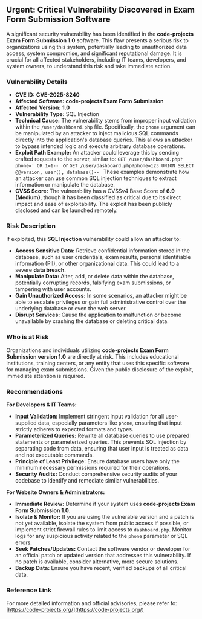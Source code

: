 ## Urgent: Critical Vulnerability Discovered in Exam Form Submission Software

A significant security vulnerability has been identified in the **code-projects Exam Form Submission 1.0** software. This flaw presents a serious risk to organizations using this system, potentially leading to unauthorized data access, system compromise, and significant reputational damage. It is crucial for all affected stakeholders, including IT teams, developers, and system owners, to understand this risk and take immediate action.

### Vulnerability Details

*   **CVE ID:** **CVE-2025-8240**
*   **Affected Software:** **code-projects Exam Form Submission**
*   **Affected Version:** **1.0**
*   **Vulnerability Type:** SQL Injection
*   **Technical Cause:** The vulnerability stems from improper input validation within the `/user/dashboard.php` file. Specifically, the `phone` argument can be manipulated by an attacker to inject malicious SQL commands directly into the application's database queries. This allows an attacker to bypass intended logic and execute arbitrary database operations.
*   **Exploit Path Example:**
    An attacker could leverage this by sending crafted requests to the server, similar to:
    `GET /user/dashboard.php?phone=' OR 1=1-- `
    or
    `GET /user/dashboard.php?phone=123 UNION SELECT @@version, user(), database()-- `
    These examples demonstrate how an attacker can use common SQL injection techniques to extract information or manipulate the database.
*   **CVSS Score:** The vulnerability has a CVSSv4 Base Score of **6.9 (Medium)**, though it has been classified as critical due to its direct impact and ease of exploitability. The exploit has been publicly disclosed and can be launched remotely.

### Risk Description

If exploited, this **SQL Injection** vulnerability could allow an attacker to:

*   **Access Sensitive Data:** Retrieve confidential information stored in the database, such as user credentials, exam results, personal identifiable information (PII), or other organizational data. This could lead to a severe **data breach**.
*   **Manipulate Data:** Alter, add, or delete data within the database, potentially corrupting records, falsifying exam submissions, or tampering with user accounts.
*   **Gain Unauthorized Access:** In some scenarios, an attacker might be able to escalate privileges or gain full administrative control over the underlying database or even the web server.
*   **Disrupt Services:** Cause the application to malfunction or become unavailable by crashing the database or deleting critical data.

### Who is at Risk

Organizations and individuals utilizing **code-projects Exam Form Submission version 1.0** are directly at risk. This includes educational institutions, training centers, or any entity that uses this specific software for managing exam submissions. Given the public disclosure of the exploit, immediate attention is required.

### Recommendations

**For Developers & IT Teams:**

*   **Input Validation:** Implement stringent input validation for all user-supplied data, especially parameters like `phone`, ensuring that input strictly adheres to expected formats and types.
*   **Parameterized Queries:** Rewrite all database queries to use prepared statements or parameterized queries. This prevents SQL injection by separating code from data, ensuring that user input is treated as data and not executable commands.
*   **Principle of Least Privilege:** Ensure database users have only the minimum necessary permissions required for their operations.
*   **Security Audits:** Conduct comprehensive security audits of your codebase to identify and remediate similar vulnerabilities.

**For Website Owners & Administrators:**

*   **Immediate Review:** Determine if your system uses **code-projects Exam Form Submission 1.0**.
*   **Isolate & Monitor:** If you are using the vulnerable version and a patch is not yet available, isolate the system from public access if possible, or implement strict firewall rules to limit access to `dashboard.php`. Monitor logs for any suspicious activity related to the `phone` parameter or SQL errors.
*   **Seek Patches/Updates:** Contact the software vendor or developer for an official patch or updated version that addresses this vulnerability. If no patch is available, consider alternative, more secure solutions.
*   **Backup Data:** Ensure you have recent, verified backups of all critical data.

### Reference Link

For more detailed information and official advisories, please refer to:
[https://code-projects.org/](https://code-projects.org/)